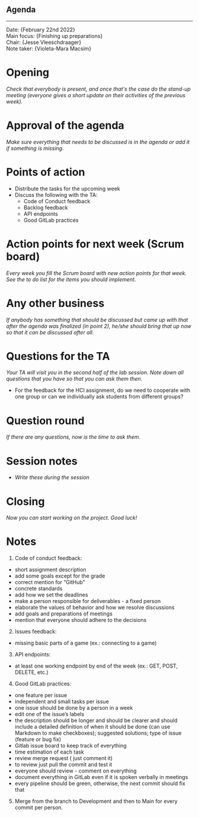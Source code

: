 ## Agenda

---

Date:           {February 22nd 2022}\
Main focus:     {Finishing up preparations}\
Chair:          {Jesse Vleeschdraager}\
Note taker:     {Violeta-Mara Macsim}

# Opening
*Check that everybody is present, and once that's the case do the stand-up meeting (everyone gives a short update on their activities of the previous week).*

# Approval of the agenda
*Make sure everything that needs to be discussed is in the agenda or add it if something is missing.*

# Points of action

 - Distribute the tasks for the upcoming week
 - Discuss the following with the TA:
   - Code of Conduct feedback
   - Backlog feedback
   - API endpoints
   - Good GitLab practices

# Action points for next week (Scrum board)
*Every week you fill the Scrum board with new action points for that week. See the to do list for the items you should implement.*

# Any other business
*If anybody has something that should be discussed but came up with that after the agenda was finalized (in point 2), he/she should bring that up now so that it can be discussed after all.*

# Questions for the TA
*Your TA will visit you in the second half of the lab session. Note down all questions that you have so that you can ask them then.*
 - For the feedback for the HCI assignment, do we need to cooperate with one group or can we individually ask students from different groups?

# Question round
*If there are any questions, now is the time to ask them.*

# Session notes
 - *Write these during the session*

# Closing
*Now you can start working on the project. Good luck!*

# Notes
1. Code of conduct feedback:
- short assignment description
- add some goals except for the grade
- correct mention for “GitHub”
- concrete standards
- add how we set the deadlines 
- make a person responsible for deliverables - a fixed person
- elaborate the values of behavior and how we resolve discussions
- add goals and preparations of meetings 
- mention that everyone should adhere to the decisions

2. Issues feedback:
- missing basic parts of a game (ex.: connecting to a game)


3. API endpoints:
- at least one working endpoint by end of the week (ex.: GET, POST, DELETE, etc.)

4. Good GitLab practices:
- one feature per issue
- independent and small tasks per issue
- one issue should be done by a person in a week
- edit one of the issue’s labels
- the description should be longer and should be clearer and should include a detailed definition of when it should be done (can use Markdown to make checkboxes); suggested solutions; type of issue (feature or bug fix)
- Gitlab issue board to keep track of everything
- time estimation of each task
- review merge request ( just comment it)
- to review just pull the commit and test it
- everyone should review - comment on everything
- document everything in GitLab even if it is spoken verbally in meetings
- every pipeline should be green, otherwise, the next commit should fix that

5. Merge from the branch to Development and then to Main for every commit per person.

